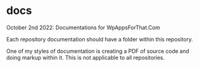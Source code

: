 # docs
October 2nd 2022: Documentations for WpAppsForThat.Com

Each repository documentation should have a folder within this repository.

One of my styles of documentation is creating a PDF of source code and doing markup within it. This is not applicable to all repositories.
